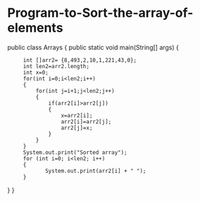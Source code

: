 # Program-to-Sort-the-array-of-elements
public class Arrays {
	public static void main(String[] args) {
		
		 int []arr2= {8,493,2,10,1,221,43,0};
		 int len2=arr2.length;
		 int x=0;
		 for(int i=0;i<len2;i++)
		 {
			 for(int j=i+1;j<len2;j++)
			 {
				 if(arr2[i]>arr2[j])
				 {
					 x=arr2[i];
					 arr2[i]=arr2[j];
					 arr2[j]=x;
				 }
			 }
		 }
		 System.out.print("Sorted array");
		 for (int i=0; i<len2; i++) 
		 {     
	            System.out.print(arr2[i] + " ");    
	     } 
		 


}
}

